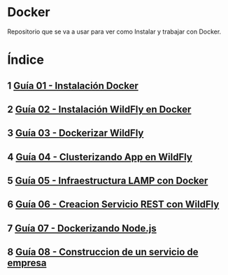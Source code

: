 # Docker   
Repositorio que se va a usar para ver como Instalar y trabajar con Docker.

# Índice
## 1 [Guía 01 - Instalación Docker](instalacion_docker/instalacion_docker.md)

## 2 [Guía 02 - Instalación WildFly en Docker](instalacion_wildfly_docker/instalacion_wildfly_docker.md)

## 3 [Guía 03 - Dockerizar WildFly](dokerizar_wildfly/dockerizar_wildfly.md)

## 4 [Guía 04 - Clusterizando App en WildFly](clusterizando_app_wildfly/clusterizando_app_wildfly.md)

## 5 [Guía 05 - Infraestructura LAMP con Docker](infraestructura_LAMP_docker/infraestructura_LAMP_docker.md)

## 6 [Guía 06 - Creacion Servicio REST con WildFly](servicio-rest-wildfly-clusterizado/servicio-rest-wildfly-clusterizado.md)

## 7 [Guía 07 - Dockerizando Node.js](dockerizando-nodeJs/dockerizando-nodeJs.md)

## 8 [Guía 08 - Construccion de un servicio de empresa](construccion-servicio-empresa/construccion-servicio-empresa.md)


